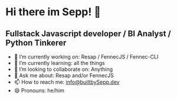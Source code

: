 # Hi there im Sepp! 👋

## Fullstack Javascript developer / BI Analyst / Python Tinkerer



- 🔭 I’m currently working on: Resap / FennecJS / Fennec-CLI
- 🌱 I’m currently learning: all the things
- 👯 I’m looking to collaborate on: Anything
- 💬 Ask me about: Resap and/or FennecJS
- 📫 How to reach me: info@builtbySepp.dev
- 😄 Pronouns: he/him
